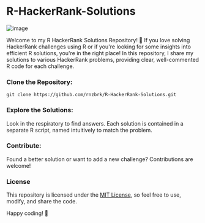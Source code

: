 # R-HackerRank-Solutions
![image](https://github.com/rnzbrk/R-HackerRank-Solutions/assets/14897009/1b14b84c-e722-415d-ad46-259c2736b71f)

Welcome to my R HackerRank Solutions Repository! 🚀
If you love solving HackerRank challenges using R or if you're looking for some insights into efficient R solutions, you're in the right place! In this repository, I share my solutions to various HackerRank problems, providing clear, well-commented R code for each challenge.

### Clone the Repository:
```
git clone https://github.com/rnzbrk/R-HackerRank-Solutions.git
```
### Explore the Solutions:
Look in the respiratory to find answers. Each solution is contained in a separate R script, named intuitively to match the problem.

### Contribute:

Found a better solution or want to add a new challenge? Contributions are welcome! 

### License
This repository is licensed under the [MIT License](https://github.com/rnzbrk/R-HackerRank-Solutions/blob/main/LICENSE), so feel free to use, modify, and share the code.

Happy coding! 🎉

